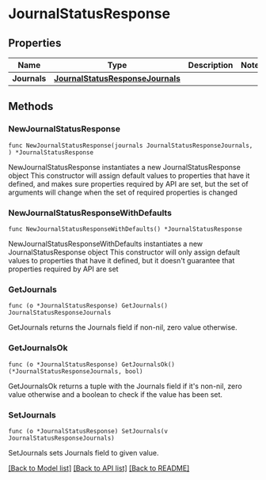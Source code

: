 # JournalStatusResponse

## Properties

Name | Type | Description | Notes
------------ | ------------- | ------------- | -------------
**Journals** | [**JournalStatusResponseJournals**](journalStatusResponse_journals.md) |  | 

## Methods

### NewJournalStatusResponse

`func NewJournalStatusResponse(journals JournalStatusResponseJournals, ) *JournalStatusResponse`

NewJournalStatusResponse instantiates a new JournalStatusResponse object
This constructor will assign default values to properties that have it defined,
and makes sure properties required by API are set, but the set of arguments
will change when the set of required properties is changed

### NewJournalStatusResponseWithDefaults

`func NewJournalStatusResponseWithDefaults() *JournalStatusResponse`

NewJournalStatusResponseWithDefaults instantiates a new JournalStatusResponse object
This constructor will only assign default values to properties that have it defined,
but it doesn't guarantee that properties required by API are set

### GetJournals

`func (o *JournalStatusResponse) GetJournals() JournalStatusResponseJournals`

GetJournals returns the Journals field if non-nil, zero value otherwise.

### GetJournalsOk

`func (o *JournalStatusResponse) GetJournalsOk() (*JournalStatusResponseJournals, bool)`

GetJournalsOk returns a tuple with the Journals field if it's non-nil, zero value otherwise
and a boolean to check if the value has been set.

### SetJournals

`func (o *JournalStatusResponse) SetJournals(v JournalStatusResponseJournals)`

SetJournals sets Journals field to given value.



[[Back to Model list]](../README.md#documentation-for-models) [[Back to API list]](../README.md#documentation-for-api-endpoints) [[Back to README]](../README.md)


